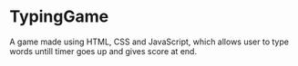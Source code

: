 # TypingGame

A game made using HTML, CSS and JavaScript, which allows user to type words untill timer goes up and gives score at end.
